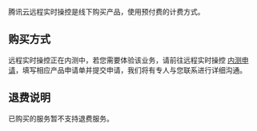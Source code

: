 腾讯云远程实时操控是线下购买产品，使用预付费的计费方式。

## 购买方式
远程实时操控正在内测中，若您需要体验该业务，请前往远程实时操控 [内测申请](https://cloud.tencent.com/apply/p/bydd9ncozwj)，填写相应产品申请单并提交申请，我们将有专人与您联系进行详细沟通。

## 退费说明
已购买的服务暂不支持退费服务。
